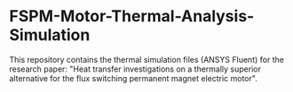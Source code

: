 # FSPM-Motor-Thermal-Analysis-Simulation
This repository contains the thermal simulation files (ANSYS Fluent) for the research paper: "Heat transfer investigations on a thermally superior alternative for the flux switching permanent magnet electric motor".
